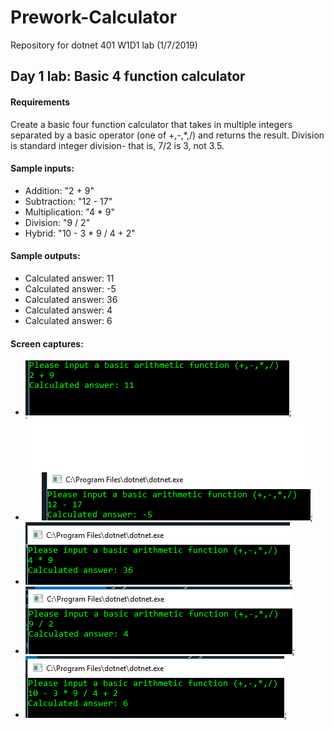 # Prework-Calculator
Repository for dotnet 401 W1D1 lab (1/7/2019)

## Day 1 lab: Basic 4 function calculator

#### Requirements
Create a basic four function calculator that takes in multiple integers separated by a basic operator (one of +,-,*,/) and returns the result. Division is standard integer division- that is, 7/2 is 3, not 3.5.

#### Sample inputs:
- Addition: "2 + 9"
- Subtraction: "12 - 17"
- Multiplication: "4 * 9"
- Division: "9 / 2"
- Hybrid: "10 - 3 * 9 / 4 + 2"

#### Sample outputs:
- Calculated answer: 11
- Calculated answer: -5
- Calculated answer: 36
- Calculated answer: 4
- Calculated answer: 6

#### Screen captures:
- ![Picture of addition of 2 and 9](https://github.com/Dervival/Prework-Calculator/blob/master/Addition.PNG);
- ![Picture of subtraction of 17 from 12](https://github.com/Dervival/Prework-Calculator/blob/master/Subtraction.PNG);
- ![Picture of multiplication of 4 and 9](https://github.com/Dervival/Prework-Calculator/blob/master/Multiplication.PNG);
- ![Picture of division of 9 by 2](https://github.com/Dervival/Prework-Calculator/blob/master/Division.PNG);
- ![Picture of hybrid arithmetic](https://github.com/Dervival/Prework-Calculator/blob/master/HybridInt.PNG);